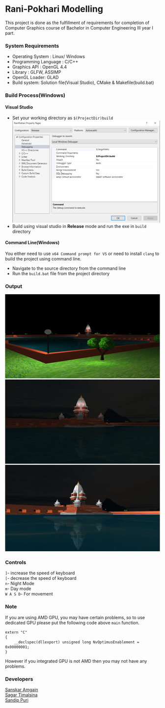 # Rani-Pokhari Modelling
This project is done as the fulfillment of requirements for completion of Computer Graphics course of Bachelor in Computer Engineering III year I part.

### System Requirements
-  Operating System : Linux/ Windows
-  Programming Language : C/C++
-  Graphics API : OpenGL 4.4
-  Library : GLFW, ASSIMP
-  OpenGL Loader: GLAD
- Build system: Solution file(Visual Studio), CMake & Makefile(build.bat)

### Build Process(Windows)

#### Visual Studio
- Set your working directory as ```$(ProjectDir)build``` 
![vs](screenshots/vs_config.png)
- Build using visual studio in **Release** mode and run the exe in ```build``` directory

#### Command Line(Windows)
You either need to use ```x64 Command prompt for VS``` or need to install ```clang``` to build the project using command line.
- Navigate to the source directory from the command line 
- Run the ```build.bat``` file from the project directory


### Output
![vs](screenshots/ranipokhari-side.png)
![ranipokhari-1](screenshots/ranipokhari-1.png)
![ranipokhari-1](screenshots/ranipokhari-2.png)

### Controls
```]```- increase the speed of keyboard  
```[```- decrease the speed of keyboard  
```n```- Night Mode  
```m```- Day mode  
```W A S D```- For movement 

### Note
If you are using AMD GPU, you may have certain problems, so to use dedicated GPU please put the following code above ```main``` function.
```
extern "C"
{
	__declspec(dllexport) unsigned long NvOptimusEnablement = 0x00000001;
}
```
However if you integrated GPU is not AMD then you may not have any problems.


### Developers
[Sanskar Amgain](https://github.com/Imsanskar)  
[Sagar Timalsina](https://github.com/sgr45)  
[Sandip Puri](https://github.com/Sandippuri)  
